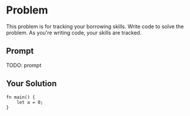# Problem
This problem is for tracking your borrowing skills. Write code to solve the problem. As you're writing code, your skills are tracked.

## Prompt
TODO: prompt

## Your Solution
```rust,editable
fn main() {
    let a = 0;
}

```

